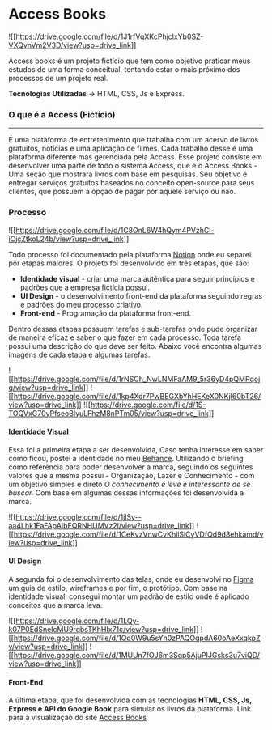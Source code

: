 # Access Books

![[https://drive.google.com/file/d/1J1rfVqXKcPhjclxYb0SZ-VXQvnVm2V3D/view?usp=drive_link]]

Access books é um projeto fictício que tem como objetivo praticar meus estudos de uma forma conceitual, tentando estar o mais próximo dos processos de um projeto real.

**Tecnologias Utilizadas** -> HTML, CSS, Js e Express.

### O que é a Access (Fictício)

---

É uma plataforma de entretenimento que trabalha com um acervo de livros gratuitos, notícias e uma aplicação de filmes. Cada trabalho desse é uma plataforma diferente mas gerenciada pela Access. Esse projeto consiste em desenvolver uma parte de todo o sistema Access, que é o Access Books - Uma seção que mostrará livros com base em pesquisas. Seu objetivo é entregar serviços gratuitos baseados no conceito open-source para seus clientes, que possuem a opção de pagar por aquele serviço ou não.

### Processo

![[https://drive.google.com/file/d/1C8OnL6W4hQym4PVzhCl-iOjcZtkoL24b/view?usp=drive_link]]

Todo processo foi documentado pela plataforma [Notion](https://www.notion.so/pt-br) onde eu separei por etapas maiores. O projeto foi desenvolvido em três etapas, que são:

- **Identidade visual** - criar uma marca autêntica para seguir princípios e padrões que a empresa fictícia possui.
- **UI Design** - o desenvolvimento front-end da plataforma seguindo regras e padrões do meu processo criativo.
- **Front-end** - Programação da plataforma front-end.

Dentro dessas etapas possuem tarefas e sub-tarefas onde pude organizar de maneira eficaz e saber o que fazer em cada processo. Toda tarefa possui uma descrição do que deve ser feito. Abaixo você encontra algumas imagens de cada etapa e algumas tarefas.

![[https://drive.google.com/file/d/1rNSCh_NwLNMFaAM9_5r36yD4pQMRqojq/view?usp=drive_link]]
![[https://drive.google.com/file/d/1kp4Xdr7PwBEGXbYhHEKeX0NKjI60bT26/view?usp=drive_link]]
![[https://drive.google.com/file/d/1S-TOQVxG70yPfseoBlyuLFhzM8nPTm05/view?usp=drive_link]]

#### Identidade Visual

Essa foi a primeira etapa a ser desenvolvida, Caso tenha interesse em saber como ficou, postei a identidade no meu [Behance](https://www.behance.net/gallery/188768665/Access-Books?tracking_source=search_projects|access+books&l=1). Utilizando o briefing como referência para poder desenvolver a marca, seguindo os seguintes valores que a mesma possui - Organização, Lazer e Conhecimento - com um objetivo simples e direto _O conhecimento é leve e interessante de se buscar._ Com base em algumas dessas informações foi desenvolvida a marca.

![[https://drive.google.com/file/d/1jlSy--aa4Lhk1FaFApAIbFQRNHUMVz2i/view?usp=drive_link]]
![[https://drive.google.com/file/d/1CeKvzVnwCvKhilSlCyVDfQd9d8ehkamd/view?usp=drive_link]]

#### UI Design

A segunda foi o desenvolvimento das telas, onde eu desenvolvi no [Figma](https://www.figma.com/) um guia de estilo, wireframes e por fim, o protótipo. Com base na identidade visual, consegui montar um padrão de estilo onde é aplicado conceitos que a marca leva.

![[https://drive.google.com/file/d/1LQy-k07P0EdSneIcMU9rqbsTKhHIx71c/view?usp=drive_link]]
![[https://drive.google.com/file/d/1Qd0W9u5sYh0zPAQOqpdA60oAeXxqkpZv/view?usp=drive_link]]
![[https://drive.google.com/file/d/1MUUn7fOJ6m3Sqp5AjuPIJGsks3u7viQD/view?usp=drive_link]]

#### Front-End

A última etapa, que foi desenvolvida com as tecnologias **HTML, CSS, Js, Express e API do Google Book** para simular os livros da plataforma. Link para a visualização do site [Access Books](https://access-books.netlify.app/)
